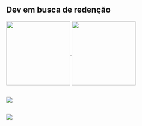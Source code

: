 ## Dev em busca de redenção

<a href="https://github.com/anuraghazra/github-readme-stats">
  <img height=170 align="center" src="https://github-readme-stats.vercel.app/api?username=HugoSants&show_icons=true&theme=synthwave" />
</a>
<a href="https://github.com/anuraghazra/convoychat">
  <img height=170 align="center" src="https://github-readme-stats.vercel.app/api/top-langs/?username=HugoSants&layout=compact&theme=synthwave" /> 
</a>

<div style="display: inline_block"><br>
  
  <p>
  <a href="https://skillicons.dev">
    <img src="https://skillicons.dev/icons?i=html,css,js,c,cs,java,python,php,mysql,nodejs,express,laravel" />
  </a>

  ##   

  <p align>
  <a href="https://skillicons.dev">
  <img src="https://skillicons.dev/icons?i=vscode,docker,bash,git"/>
  </a>
</p>
</p>
</div>
<div style="display: inline_block"><br>
</div>


  
